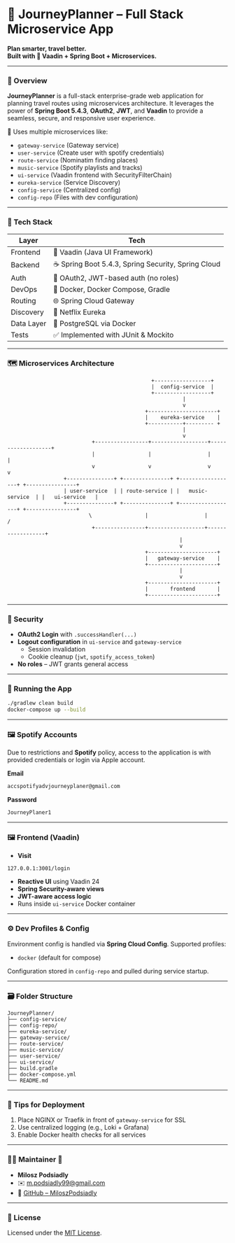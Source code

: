 # 🚀 JourneyPlanner – Full Stack Microservice App

**Plan smarter, travel better.**  
**Built with 💚 Vaadin + Spring Boot + Microservices.**

---

### 🧠 Overview

**JourneyPlanner** is a full-stack enterprise-grade web application for planning travel routes using microservices architecture. It leverages the power of **Spring Boot 5.4.3**, **OAuth2**, **JWT**, and **Vaadin** to provide a seamless, secure, and responsive user experience.

🔗 Uses multiple microservices like:

- `gateway-service` (Gateway service)
- `user-service` (Create user with spotify credentials)
- `route-service` (Nominatim finding places)
- `music-service` (Spotify playlists and tracks)
- `ui-service` (Vaadin frontend with SecurityFilterChain)
- `eureka-service` (Service Discovery)
- `config-service` (Centralized config)
- `config-repo` (Files with dev configuration)

---

### 🧰 Tech Stack

| Layer         | Tech                                                 |
|---------------|------------------------------------------------------|
| Frontend      | 🔵 Vaadin (Java UI Framework)                        |
| Backend       | ☕ Spring Boot 5.4.3, Spring Security, Spring Cloud  |
| Auth          | 🔐 OAuth2, JWT-based auth (no roles)                 |
| DevOps        | 🐳 Docker, Docker Compose, Gradle                    |
| Routing       | 🌐 Spring Cloud Gateway                              |
| Discovery     | 🧭 Netflix Eureka                                    |
| Data Layer    | 💾 PostgreSQL via Docker                             |
| Tests         | ✅ Implemented with JUnit & Mockito                  |

---

### 🗺️ Microservices Architecture

```
                                              +------------------+
                                              |  config-service  |
                                              +------------------+
                                                        |
                                                        v
                                            +----------------------+
                                            |    eureka-service    |
                                            +-----------+--------- +
                                                        |
                                                        v
                           +-----------------+------------------+-------------------+
                           |                 |                  |                   |
                           v                 v                  v                   v  
                  +---------------+ +---------------+ +------------------+ +----------------+
                  | user-service  | | route-service | |   music-service  | |   ui-service   |
                  +---------------+ +---------------+ +------------------+ +----------------+
                          \                 |                  |                   /
                           +----------------+------------------+------------------+
                                                       |
                                                       v
                                            +----------------------+
                                            |   gateway-service    |
                                            +----------------------+
                                                       |
                                                       v
                                            +----------------------+
                                            |       frontend       |
                                            +----------------------+
```

---

### 🔐 Security

- **OAuth2 Login** with `.successHandler(...)`
- **Logout configuration** in `ui-service` and `gateway-service`
  - Session invalidation
  - Cookie cleanup (`jwt`, `spotify_access_token`)
- **No roles** – JWT grants general access

---

### 🚀 Running the App

```bash
./gradlew clean build
docker-compose up --build
```

---
### 🖼️ Spotify Accounts 

Due to restrictions and **Spotify** policy, access to the application is with provided credentials or login via Apple account.

**Email**
```bash
accspotifyadvjourneyplaner@gmail.com
```
**Password**
```bash
JourneyPlaner1
```
---
### 🖼️ Frontend (Vaadin)
- **Visit** 
```bash
127.0.0.1:3001/login
```
- **Reactive UI** using Vaadin 24
- **Spring Security-aware views**
- **JWT-aware access logic**
- Runs inside `ui-service` Docker container

---

### ⚙️ Dev Profiles & Config

Environment config is handled via **Spring Cloud Config**. Supported profiles:

- `docker` (default for compose)

Configuration stored in `config-repo` and pulled during service startup.

---

### 🗃️ Folder Structure

```
JourneyPlanner/
├── config-service/
├── config-repo/
├── eureka-service/
├── gateway-service/
├── route-service/
├── music-service/
├── user-service/
├── ui-service/
├── build.gradle
├── docker-compose.yml
└── README.md
```

---

### 🧙 Tips for Deployment

1. Place NGINX or Traefik in front of `gateway-service` for SSL
2. Use centralized logging (e.g., Loki + Grafana)
3. Enable Docker health checks for all services

---

### 🧑‍💻 Maintainer 💚

- **Milosz Podsiadly**
- ✉️ [m.podsiadly99@gmail.com](mailto:m.podsiadly99@gmail.com)
- 🔗 [GitHub – MiloszPodsiadly](https://github.com/MiloszPodsiadly)

---

### 📜 License

Licensed under the [MIT License](https://opensource.org/licenses/MIT).